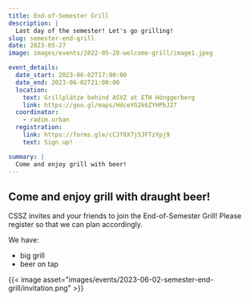 ```yaml
---
title: End-of-Semester Grill
description: |
  Last day of the semester! Let's go grilling!
slug: semester-end-grill
date: 2023-05-27
image: images/events/2022-05-20-welcome-grill/image1.jpeg

event_details:
  date_start: 2023-06-02T17:00:00
  date_end: 2023-06-02T21:00:00
  location:
    text: Grillplätze behind ASVZ at ETH Hönggerberg
    link: https://goo.gl/maps/HdceYG2k6ZYHPbJ27
  coordinator:
    - radim.urban
  registration:
    link: https://forms.gle/cCJf8X7j5JFTzYpj9
    text: Sign up!

summary: |
  Come and enjoy grill with beer!
---
```


## Come and enjoy grill with draught beer!

CSSZ invites and your friends to join the End-of-Semester Grill! Please register so that we can plan accordingly. 

We have:
- big grill 
- beer on tap

{{< image asset="images/events/2023-06-02-semester-end-grill/invitation.png" >}}


